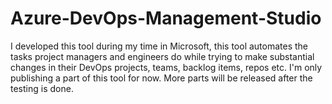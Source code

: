 # Azure-DevOps-Management-Studio
I developed this tool during my time in Microsoft, this tool automates the tasks project managers and engineers do while trying to make substantial changes in their DevOps projects, teams, backlog items, repos etc. I'm only publishing a part of this tool for now. More parts will be released after the testing is done. 
